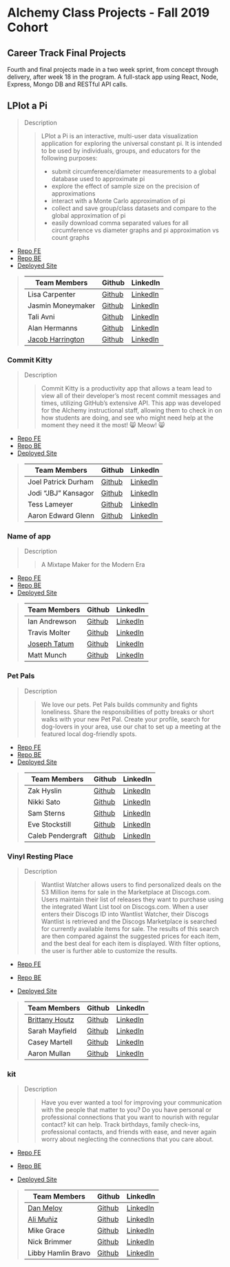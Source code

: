 # Alchemy Class Projects - Fall 2019 Cohort

## Career Track Final Projects
Fourth and final projects made in a two week sprint, from concept through delivery, after week 18 in the program.  A full-stack app using React, Node, Express, Mongo DB and RESTful API calls.

## LPlot a Pi
> Description 
>>LPlot a Pi is an interactive, multi-user data visualization application for exploring the universal constant pi. It is intended to be used by individuals, groups, and educators for the following purposes:
>>- submit circumference/diameter measurements to a global database used to approximate pi
>>- explore the effect of sample size on the precision of approximations
>>- interact with a Monte Carlo approximation of pi
>>- collect and save group/class datasets and compare to the global approximation of pi
>>- easily download comma separated values for all circumference vs diameter graphs and pi approximation vs count graphs
* [Repo FE](https://github.com/plot-a-pi/pi)
* [Repo BE](https://github.com/plot-a-pi/pi-be)
* [Deployed Site](https://plot-a-pi-prod.firebaseapp.com/ )
>
>| Team Members  | Github  | LinkedIn  |
>|---|---|---|
>| Lisa Carpenter | [Github](https://github.com/licarpen)   | [LinkedIn](https://www.linkedin.com/in/lisacarpenter256/)   |
>|  Jasmin Moneymaker | [Github](https://github.com/JMoneymaker)   | [LinkedIn](https://www.linkedin.com/in/jasminmoneymaker/)   |
>|  Tali Avni | [Github](https://github.com/avnit77)   | [LinkedIn](https://www.linkedin.com/in/tali-avni/)   |
>| Alan Hermanns | [Github](https://github.com/alanhermanns)   | [LinkedIn](https://www.linkedin.com/in/alanhermanns/)|
>| [Jacob Harrington](jharrington.io)  | [Github](https://github.com/yaycub)   | [LinkedIn](https://www.linkedin.com/in/jacob-harrington-569203a1/)|


### Commit Kitty

> Description 
>>Commit Kitty is a productivity app that allows a team lead to view all of their developer’s most recent commit messages and times, utilizing GitHub’s extensive API. This app was developed for the Alchemy instructional staff, allowing them to check in on how students are doing, and see who might need help at the moment they need it the most!
:smile_cat: Meow! :smile_cat:
* [Repo FE](https://github.com/Commit-Kitty/Commit-Kitty-FE)
* [Repo BE](https://github.com/Commit-Kitty/Commit-Kitty-BE)
* [Deployed Site](https://commit-kitty-dev.netlify.com)
>| Team Members  | Github  | LinkedIn  |
>|---|---|---|
>| Joel Patrick Durham| [Github](https://github.com/joelpdurham)   | [LinkedIn](https://www.linkedin.com/in/joel-patrick-durham)   |
>|  Jodi “JBJ” Kansagor | [Github](https://github.com/jodinkansagor)   | [LinkedIn](https://jodinkansagor.com)   |
>|  Tess Lameyer | [Github](https://github.com/tess-jl)   | [LinkedIn](https://www.linkedin.com/in/tesslameyer/)   |
>|  Aaron Edward Glenn | [Github](https://github.com/AaronEdwardGlenn)   | [LinkedIn](https://www.linkedin.com/in/aaronedwardglenn/)   |




### Name of app

> Description 
>>A Mixtape Maker for the Modern Era
* [Repo FE](https://github.com/MIXTTAPE/mixttape-front-end)
* [Repo BE](https://github.com/MIXTTAPE/mixttape-back-end)
* [Deployed Site](https://mixt.netlify.com/)
>
>| Team Members  | Github  | LinkedIn  |
>|---|---|---|
>|  Ian Andrewson| [Github](https://github.com/ianandrewson)   | [LinkedIn](https://www.linkedin.com/in/ianandrewson/)   |
>|  Travis Molter | [Github](Link)   | [LinkedIn](ttps://www.linkedin.com/in/travismolter/)   |
>|  [Joseph Tatum](https://josephtatum.dev/) | [Github](https://github.com/josephtatum)   | [LinkedIn](Link)   |
>|  Matt Munch | [Github](https://github.com/Mattmunch)   | [LinkedIn](https://www.linkedin.com/in/mattmunch/)   |


### Pet Pals

> Description 
>>We love our pets. Pet Pals builds community and fights loneliness. Share the responsibilities of potty breaks or short walks with your new Pet Pal. Create your profile, search for dog-lovers in your area, use our chat to set up a meeting at the featured local dog-friendly spots.
* [Repo FE](https://github.com/Pet-Project-Alchemy/Pet-Project-FE)
* [Repo BE](https://github.com/Pet-Project-Alchemy/Pet-Project-BE)
* [Deployed Site](https://pet-pals.netlify.com/)
>
>| Team Members  | Github  | LinkedIn  |
>|---|---|---|
>|  Zak Hyslin | [Github](https://github.com/rapscalan)   | [LinkedIn](www.linkedin.com/in/zak-hyslin)   |
>|  Nikki Sato | [Github](https://github.com/nikkisato)   | [LinkedIn](https://www.linkedin.com/in/nikkisato/)   |
>| Sam Sterns | [Github](https://github.com/samSterns)   | [LinkedIn](https://www.linkedin.com/in/samsterns/)   |
>|  Eve Stockstill | [Github](https://github.com/evestockstill)   | [LinkedIn](https://www.linkedin.com/in/evestockstill/)   |
>|  Caleb Pendergraft | [Github](https://github.com/cackmed)   | [LinkedIn](https://www.linkedin.com/in/caleb-pendergraft/)   |

### Vinyl Resting Place

> Description 
>>Wantlist Watcher allows users to find personalized deals on the 53 Million items for sale in the Marketplace at Discogs.com.
Users maintain their list of releases they want to purchase using the integrated Want List tool on Discogs.com.
When a user enters their Discogs ID into Wantlist Watcher, their Discogs Wantlist is retrieved and the Discogs Marketplace is searched for currently available items for sale. The results of this search are then compared against the suggested prices for each item, and the best deal for each item is displayed. With filter options, the user is further able to customize the results.

* [Repo FE](https://github.com/Our-Vinyl-Project/vinyl-project-fe)

* [Repo BE](https://github.com/Our-Vinyl-Project/vinyl-project-be)

* [Deployed Site](https://vinyl-project-production.netlify.com)


>
>| Team Members  | Github  | LinkedIn  |
>|---|---|---|
>|  [Brittany Houtz](https://www.brittanyhoutz.com/) | [Github](https://github.com/llastflowers)   | [LinkedIn](https://www.linkedin.com/in/brittanyhoutz/)   |
>|  Sarah Mayfield | [Github](https://github.com/okFox)   | [LinkedIn](https://www.linkedin.com/in/sarah-mayfield/)   |
>|  Casey Martell | [Github](https://github.com/drmartell)   | [LinkedIn](https://www.linkedin.com/in/drmartell/)   |
>|  Aaron Mullan | [Github](https://github.com/AaronMullan)   | [LinkedIn](https://www.linkedin.com/in/aaron-mullan/)   |


### kit

> Description 
>>Have you ever wanted a tool for improving your communication with the people that matter to you? Do you have personal or professional connections that you want to nourish with regular contact? kit can help. Track birthdays, family check-ins, professional contacts, and friends with ease, and never again worry about neglecting the connections that you care about.
* [Repo FE](https://github.com/band-m/friendlier-fe)

* [Repo BE](https://github.com/band-m/friendlier-be)

* [Deployed Site](https://friendlier-staging.netlify.com/ )


>
>| Team Members  | Github  | LinkedIn  |
>|---|---|---|
>|  [Dan Meloy](https://danmeloy.dev/) | [Github](https://github.com/drmeloy)   | [LinkedIn](https://www.linkedin.com/in/dan-meloy/)   |
>|  [Ali Muñiz](http://puzzlezapper.com/aom/) | [Github](https://github.com/munizao)   | [LinkedIn](https://www.linkedin.com/in/munizao/)   |
>|  Mike Grace| [Github](https://github.com/TravelFiend)   | [LinkedIn](https://www.linkedin.com/in/mikeegrace/)   |
>|  Nick Brimmer | [Github](https://github.com/NickBrimmer)   | [LinkedIn](https://www.linkedin.com/in/nick-brimmer/)   |
>| Libby Hamlin Bravo | [Github](https://github.com/libbyhamlin)   | [LinkedIn](https://www.linkedin.com/in/libbyh-bravo/)   |
